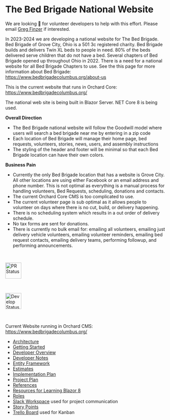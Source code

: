 # The Bed Brigade National Website

We are looking :mag_right: for volunteer developers to help with this effort.  Please email  <a href="mailto:gfinzer@hotmail.com">Greg Finzer</a> if interested.

In 2023-2024 we are developing a national website for The Bed Brigade.  Bed Brigade of Grove City, Ohio is a 501 3c registered charity.  Bed Brigade builds and delivers Twin XL beds to people in need.  80% of the beds delivered serve children that do not have a bed.  Several chapters of Bed Brigade opened up throughout Ohio in 2022.  There is a need  for a national website for all Bed Brigade Chapters to use. 
See the this page for more information about Bed Brigade: https://www.bedbrigadecolumbus.org/about-us
 
This is the current website that runs in Orchard Core:
https://www.bedbrigadecolumbus.org/

The national web site is being built in Blazor Server.  NET Core 8 is being used.

**Overall Direction**
* The Bed Brigade national website will follow the Goodwill model where users will search a bed brigade near me by entering in a zip code
* Each location of Bed Brigade will manage their home page, bed requests, volunteers, stories, news, users, and assembly instructions
* The styling of the header and footer will be minimal so that each Bed Brigade location can have their own colors.

**Business Pain**
* Currently the only Bed Brigade location that has a website is Grove City.  All other locations are using either Facebook or an email address and phone number.  This is not optimal as everything is a manual process for handling volunteers, Bed Requests, scheduling, donations and contacts. 
* The current Orchard Core CMS is too complicated to use.
* The current volunteer page is sub optimal as it allows people to volunteer on days where there is no cut, build, or delivery happening.
* There is no scheduling system which results in a out order of delivery schedule.
* No tax forms are sent for donations.
* There is currently no bulk email for: emailing all volunteers, emailing just delivery vehicle volunteers, emailing volunteer reminders, emailing bed request contacts, emailing delivery teams, performing followup, and performing announcements.
<p>&nbsp;</p>

<a href="https://github.com/GregFinzer/BedBrigadeNational/actions/workflows/pull_request_validation.yml">
	<img src="https://github.com/GregFinzer/BedBrigadeNational/actions/workflows/pull_request_validation.yml/badge.svg" alt="PR Status" height="50">
</a>
<p>&nbsp;</p>

<a href="https://github.com/GregFinzer/BedBrigadeNational/actions/workflows/develop_bedbrigadedev.yml">
	<img src="https://github.com/GregFinzer/BedBrigadeNational/actions/workflows/develop_bedbrigadedev.yml/badge.svg?branch=develop&event=push" alt="Develop Status" height="50">
</a>
<p>&nbsp;</p>

Current Website running in Orchard CMS:  https://www.bedbrigadecolumbus.org/

* [Architecture](Documentation/Architecture.md)
* [Getting Started](Documentation/Getting%20Started.md)
* [Developer Overview](Documentation/Developer%20Overview.md)
* [Developer Notes](Documentation/Developer%20Notes.md)
* [Entity Framework](Documentation/Entity%20Framework.md)
* <a href="https://github.com/GregFinzer/BedBrigadeNational/raw/main/Documentation/Design/Estimates.xlsx" target="_blank">Estimates</a>
* [Implementation Plan](Documentation/Implementation%20Plan.md)
* [Project Plan](Documentation/Project%20Plan.md)
* [References](Documentation/References.md)
* [Resources for Learning Blazor 8](Documentation/Resources%20for%20Learning%20Blazor%208.md)
* [Roles](Documentation/Roles.md)
* <a href="https://bedbrigade.slack.com" target="_blank">Slack Workspace</a> used for project communication
* [Story Points](Documentation/Story%20Points.md)
* <a href="https://trello.com/b/SfXILMoU/bed-brigade" target="_blank">Trello Board</a> used for Kanban

 
